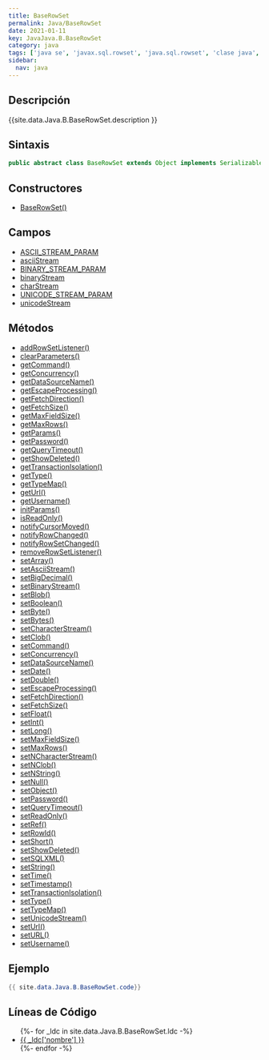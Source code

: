 ```yaml
---
title: BaseRowSet
permalink: Java/BaseRowSet
date: 2021-01-11
key: JavaJava.B.BaseRowSet
category: java
tags: ['java se', 'javax.sql.rowset', 'java.sql.rowset', 'clase java', 'Java 1.5']
sidebar: 
  nav: java
---
```


## Descripción
{{site.data.Java.B.BaseRowSet.description }}

## Sintaxis
~~~java
public abstract class BaseRowSet extends Object implements Serializable, Cloneable
~~~

## Constructores
* [BaseRowSet()](/Java/BaseRowSet/BaseRowSet/)

## Campos
* [ASCII_STREAM_PARAM](/Java/BaseRowSet/ASCII_STREAM_PARAM)
* [asciiStream](/Java/BaseRowSet/asciiStream)
* [BINARY_STREAM_PARAM](/Java/BaseRowSet/BINARY_STREAM_PARAM)
* [binaryStream](/Java/BaseRowSet/binaryStream)
* [charStream](/Java/BaseRowSet/charStream)
* [UNICODE_STREAM_PARAM](/Java/BaseRowSet/UNICODE_STREAM_PARAM)
* [unicodeStream](/Java/BaseRowSet/unicodeStream)

## Métodos
* [addRowSetListener()](/Java/BaseRowSet/addRowSetListener)
* [clearParameters()](/Java/BaseRowSet/clearParameters)
* [getCommand()](/Java/BaseRowSet/getCommand)
* [getConcurrency()](/Java/BaseRowSet/getConcurrency)
* [getDataSourceName()](/Java/BaseRowSet/getDataSourceName)
* [getEscapeProcessing()](/Java/BaseRowSet/getEscapeProcessing)
* [getFetchDirection()](/Java/BaseRowSet/getFetchDirection)
* [getFetchSize()](/Java/BaseRowSet/getFetchSize)
* [getMaxFieldSize()](/Java/BaseRowSet/getMaxFieldSize)
* [getMaxRows()](/Java/BaseRowSet/getMaxRows)
* [getParams()](/Java/BaseRowSet/getParams)
* [getPassword()](/Java/BaseRowSet/getPassword)
* [getQueryTimeout()](/Java/BaseRowSet/getQueryTimeout)
* [getShowDeleted()](/Java/BaseRowSet/getShowDeleted)
* [getTransactionIsolation()](/Java/BaseRowSet/getTransactionIsolation)
* [getType()](/Java/BaseRowSet/getType)
* [getTypeMap()](/Java/BaseRowSet/getTypeMap)
* [getUrl()](/Java/BaseRowSet/getUrl)
* [getUsername()](/Java/BaseRowSet/getUsername)
* [initParams()](/Java/BaseRowSet/initParams)
* [isReadOnly()](/Java/BaseRowSet/isReadOnly)
* [notifyCursorMoved()](/Java/BaseRowSet/notifyCursorMoved)
* [notifyRowChanged()](/Java/BaseRowSet/notifyRowChanged)
* [notifyRowSetChanged()](/Java/BaseRowSet/notifyRowSetChanged)
* [removeRowSetListener()](/Java/BaseRowSet/removeRowSetListener)
* [setArray()](/Java/BaseRowSet/setArray)
* [setAsciiStream()](/Java/BaseRowSet/setAsciiStream)
* [setBigDecimal()](/Java/BaseRowSet/setBigDecimal)
* [setBinaryStream()](/Java/BaseRowSet/setBinaryStream)
* [setBlob()](/Java/BaseRowSet/setBlob)
* [setBoolean()](/Java/BaseRowSet/setBoolean)
* [setByte()](/Java/BaseRowSet/setByte)
* [setBytes()](/Java/BaseRowSet/setBytes)
* [setCharacterStream()](/Java/BaseRowSet/setCharacterStream)
* [setClob()](/Java/BaseRowSet/setClob)
* [setCommand()](/Java/BaseRowSet/setCommand)
* [setConcurrency()](/Java/BaseRowSet/setConcurrency)
* [setDataSourceName()](/Java/BaseRowSet/setDataSourceName)
* [setDate()](/Java/BaseRowSet/setDate)
* [setDouble()](/Java/BaseRowSet/setDouble)
* [setEscapeProcessing()](/Java/BaseRowSet/setEscapeProcessing)
* [setFetchDirection()](/Java/BaseRowSet/setFetchDirection)
* [setFetchSize()](/Java/BaseRowSet/setFetchSize)
* [setFloat()](/Java/BaseRowSet/setFloat)
* [setInt()](/Java/BaseRowSet/setInt)
* [setLong()](/Java/BaseRowSet/setLong)
* [setMaxFieldSize()](/Java/BaseRowSet/setMaxFieldSize)
* [setMaxRows()](/Java/BaseRowSet/setMaxRows)
* [setNCharacterStream()](/Java/BaseRowSet/setNCharacterStream)
* [setNClob()](/Java/BaseRowSet/setNClob)
* [setNString()](/Java/BaseRowSet/setNString)
* [setNull()](/Java/BaseRowSet/setNull)
* [setObject()](/Java/BaseRowSet/setObject)
* [setPassword()](/Java/BaseRowSet/setPassword)
* [setQueryTimeout()](/Java/BaseRowSet/setQueryTimeout)
* [setReadOnly()](/Java/BaseRowSet/setReadOnly)
* [setRef()](/Java/BaseRowSet/setRef)
* [setRowId()](/Java/BaseRowSet/setRowId)
* [setShort()](/Java/BaseRowSet/setShort)
* [setShowDeleted()](/Java/BaseRowSet/setShowDeleted)
* [setSQLXML()](/Java/BaseRowSet/setSQLXML)
* [setString()](/Java/BaseRowSet/setString)
* [setTime()](/Java/BaseRowSet/setTime)
* [setTimestamp()](/Java/BaseRowSet/setTimestamp)
* [setTransactionIsolation()](/Java/BaseRowSet/setTransactionIsolation)
* [setType()](/Java/BaseRowSet/setType)
* [setTypeMap()](/Java/BaseRowSet/setTypeMap)
* [setUnicodeStream()](/Java/BaseRowSet/setUnicodeStream)
* [setUrl()](/Java/BaseRowSet/setUrl)
* [setURL()](/Java/BaseRowSet/setURL)
* [setUsername()](/Java/BaseRowSet/setUsername)

## Ejemplo
~~~java
{{ site.data.Java.B.BaseRowSet.code}}
~~~

## Líneas de Código
<ul>
{%- for _ldc in site.data.Java.B.BaseRowSet.ldc -%}
   <li>
       <a href="{{_ldc['url'] }}">{{ _ldc['nombre'] }}</a>
   </li>
{%- endfor -%}
</ul>
